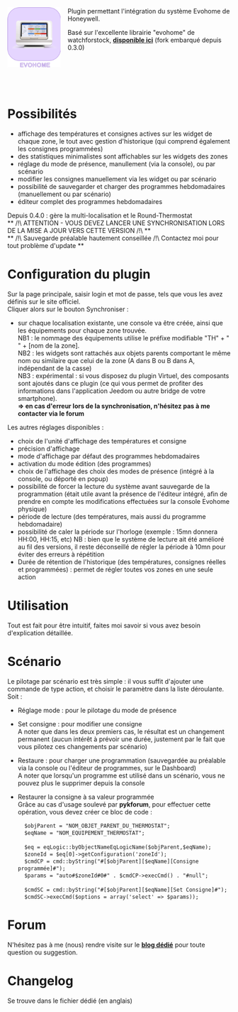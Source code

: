 <img align="left" src="../img/evohome_icon.png" width="120" style="padding-right:16px;">
Plugin permettant l'intégration du système Evohome de Honeywell.

Basé sur l'excellente librairie "evohome" de watchforstock, **[disponible ici](https://github.com/watchforstock/evohome-client)** 
(fork embarqué depuis 0.3.0)<br/><br/><br/><br/><br/><br/>


Possibilités
==
- affichage des températures et consignes actives sur les widget de chaque zone, le tout avec gestion d'historique (qui comprend également les consignes programmées)
- des statistiques minimalistes sont affichables sur les widgets des zones
- réglage du mode de présence, manullement (via la console), ou par scénario
- modifier les consignes manuellement via les widget ou par scénario
- possibilité de sauvegarder et charger des programmes hebdomadaires (manuellement ou par scénario)
- éditeur complet des programmes hebdomadaires

Depuis 0.4.0 : gère la multi-localisation et le Round-Thermostat<br/>
** /!\ ATTENTION - VOUS DEVEZ LANCER UNE SYNCHRONISATION LORS DE LA MISE A JOUR VERS CETTE VERSION /!\ ** <br/>
** /!\ Sauvegarde préalable hautement conseillée /!\ Contactez moi pour tout problème d'update **

Configuration du plugin
==

Sur la page principale, saisir login et mot de passe, tels que vous les avez définis sur le site officiel.<br/>
Cliquer alors sur le bouton Synchroniser :
- sur chaque localisation existante, une console va être créée, ainsi que les équipements pour chaque zone trouvée.<br/>
NB1 : le nommage des équipements utilise le préfixe modifiable "TH" + " " + [nom de la zone].<br/>
NB2 : les widgets sont rattachés aux objets parents comportant le même nom ou similaire que celui de la zone (A dans B ou B dans A, indépendant de la casse)<br/>
NB3 : expérimental : si vous disposez du plugin Virtuel, des composants sont ajoutés dans ce plugin (ce qui vous permet de profiter des informations dans l'application Jeedom ou autre bridge de votre smartphone).<br/>
**=> en cas d'erreur lors de la synchronisation, n'hésitez pas à me contacter via le forum**

Les autres réglages disponibles :<br/>
- choix de l'unité d'affichage des températures et consigne
- précision d'affichage
- mode d'affichage par défaut des programmes hebdomadaires
- activation du mode édition (des programmes)
- choix de l'affichage des choix des modes de présence (intégré à la console, ou déporté en popup)
- possibilité de forcer la lecture du système avant sauvegarde de la programmation (était utile avant la présence de l'éditeur intégré, afin de prendre en compte les modifications effectuées sur la console Evohome physique)
- période de lecture (des températures, mais aussi du programme hebdomadaire)
- possibilité de caler la période sur l'horloge (exemple : 15mn donnera HH:00, HH:15, etc)
NB : bien que le système de lecture ait été amélioré au fil des versions, il reste déconseillé de régler la période à 10mn pour éviter des erreurs à répétition
- Durée de rétention de l'historique (des températures, consignes réelles et programmées) : permet de régler toutes vos zones en une seule action


Utilisation
==
Tout est fait pour être intuitif, faites moi savoir si vous avez besoin d'explication détaillée.


Scénario
==

Le pilotage par scénario est très simple : il vous suffit d'ajouter une commande de type action, et choisir le paramètre dans la liste déroulante.<br/>
Soit :
- Réglage mode : pour le pilotage du mode de présence
- Set consigne : pour modifier une consigne<br/>
A noter que dans les deux premiers cas, le résultat est un changement permanent (aucun intérêt à prévoir une durée, justement par le fait que vous pilotez ces changements par scénario)

- Restaure : pour charger une programmation (sauvegardée au préalable via la console ou l'éditeur de programmes, sur le Dashboard)<br/>
A noter que lorsqu'un programme est utilisé dans un scénario, vous ne pouvez plus le supprimer depuis la console

- Restaurer la consigne à sa valeur programmée<br/>
Grâce au cas d'usage soulevé par **pykforum**, pour effectuer cette opération, vous devez créer ce bloc de code :<br/>

		$objParent = "NOM_OBJET_PARENT_DU_THERMOSTAT";
		$eqName = "NOM_EQUIPEMENT_THERMOSTAT";
		
		$eq = eqLogic::byObjectNameEqLogicName($objParent,$eqName);
		$zoneId = $eq[0]->getConfiguration('zoneId');
		$cmdCP = cmd::byString("#[$objParent][$eqName][Consigne programmée]#");
		$params = "auto#$zoneId#0#" . $cmdCP->execCmd() . "#null";
		
		$cmdSC = cmd::byString("#[$objParent][$eqName][Set Consigne]#");
		$cmdSC->execCmd($options = array('select' => $params));

Forum
==
N'hésitez pas à me (nous) rendre visite sur le **[blog dédié](https://www.jeedom.com/forum/viewtopic.php?f=143&t=31647)** pour toute question ou suggestion.


Changelog
==
Se trouve dans le fichier dédié (en anglais)
